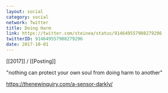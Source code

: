 ```yaml
---
layout: social
category: social
network: Twitter
title: Doing Harm
link: https://twitter.com/steinea/status/914649557908279296
twitterID: 914649557908279296
date: 2017-10-01
---
```


[[2017]] / [[Posting]]

"nothing can protect your own soul from doing harm to another"

<https://thenewinquiry.com/a-sensor-darkly/>
